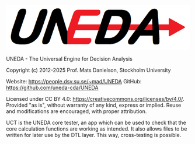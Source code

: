 ![](../Docs/UNEDA.png)

   UNEDA - The Universal Engine for Decision Analysis

   Copyright (c) 2012-2025  Prof. Mats Danielson, Stockholm University

   Website: https://people.dsv.su.se/~mad/UNEDA
   GitHub:  https://github.com/uneda-cda/UNEDA

   Licensed under CC BY 4.0: https://creativecommons.org/licenses/by/4.0/.
   Provided "as is", without warranty of any kind, express or implied.
   Reuse and modifications are encouraged, with proper attribution.

UCT is the UNEDA core tester, an app which can be used to check that the core calculation functions are working as intended. It also allows files to be written for later use by the DTL layer. This way, cross-testing is possible.
